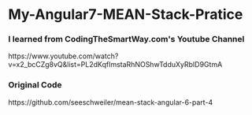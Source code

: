 # My-Angular7-MEAN-Stack-Pratice

<h3>I learned from CodingTheSmartWay.com's Youtube Channel</h3>
https://www.youtube.com/watch?v=x2_bcCZg8vQ&list=PL2dKqfImstaRhNOShwTdduXyRbID9GtmA
<br>
<h3>Original Code</h3>
https://github.com/seeschweiler/mean-stack-angular-6-part-4
